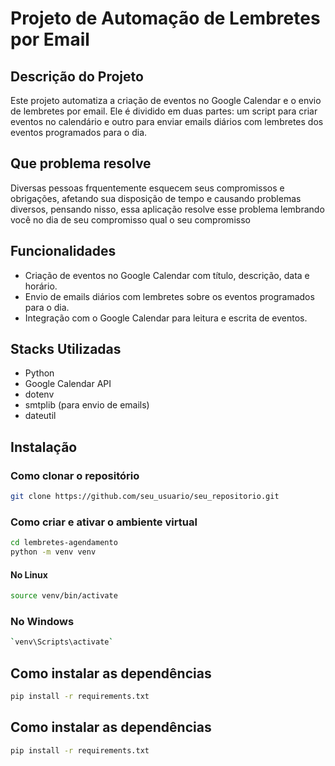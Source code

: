# Projeto de Automação de Lembretes por Email

## Descrição do Projeto
Este projeto automatiza a criação de eventos no Google Calendar e o envio de lembretes por email. Ele é dividido em duas partes: um script para criar eventos no calendário e outro para enviar emails diários com lembretes dos eventos programados para o dia.

## Que problema resolve
Diversas pessoas frquentemente esquecem seus compromissos e obrigações, afetando sua disposição de tempo e causando problemas diversos, pensando nisso, essa aplicação resolve esse problema lembrando você no dia de seu compromisso qual o seu compromisso

## Funcionalidades
- Criação de eventos no Google Calendar com título, descrição, data e horário.
- Envio de emails diários com lembretes sobre os eventos programados para o dia.
- Integração com o Google Calendar para leitura e escrita de eventos.

## Stacks Utilizadas
- Python
- Google Calendar API
- dotenv
- smtplib (para envio de emails)
- dateutil

## Instalação

### Como clonar o repositório
```bash
git clone https://github.com/seu_usuario/seu_repositorio.git
```
### Como criar e ativar o ambiente virtual
```bash 
cd lembretes-agendamento
python -m venv venv
```
#### No Linux
``` bash
source venv/bin/activate
```
### No Windows 
```bash 
`venv\Scripts\activate`
```

## Como instalar as dependências
``` bash
pip install -r requirements.txt
```

## Como instalar as dependências
```bash
pip install -r requirements.txt
```

